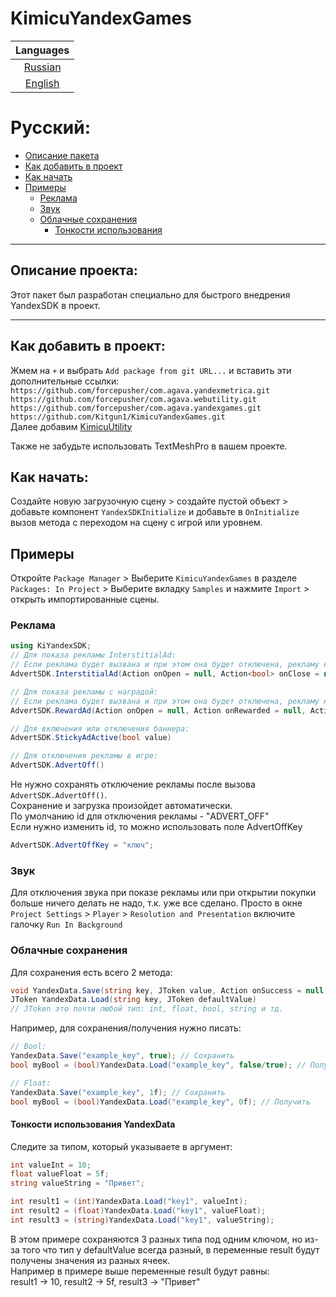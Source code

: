 # KimicuYandexGames

|      Languages      |
|:-------------------:|
| [Russian](#русский) |
| [English](#english) |

# Русский:
+ [Описание пакета](#описание-проекта)
+ [Как добавить в проект](#как-добавить-в-проект)
+ [Как начать](#как-начать)
+ [Примеры](#примеры)
  + [Реклама](#реклама)
  + [Звук](#звук)
  + [Облачные сохранения](#облачные-сохранения)
    + [Тонкости использования](#тонкости-использования-yandexdata)

---------------------------------------------------------------------------

## Описание проекта:
Этот пакет был разработан специально для быстрого внедрения YandexSDK в проект.

---------------------------------------------------------------------------

## Как добавить в проект:
Жмем на `+` и выбрать `Add package from git URL...` и вставить эти дополнительные ссылки:
<br>``` https://github.com/forcepusher/com.agava.yandexmetrica.git ```
<br>``` https://github.com/forcepusher/com.agava.webutility.git ```
<br>``` https://github.com/forcepusher/com.agava.yandexgames.git ```
<br>``` https://github.com/Kitgun1/KimicuYandexGames.git ```
<br> Далее добавим [KimicuUtility](https://github.com/Kitgun1/KimicuUtility)

Также не забудьте использовать TextMeshPro в вашем проекте.

## Как начать:
Создайте новую загрузочную сцену > создайте пустой объект > добавьте компонент `YandexSDKInitialize`
и добавьте в `OnInitialize` вызов метода с переходом на сцену с игрой или уровнем.<br>

## Примеры
Откройте `Package Manager` > Выберите `KimicuYandexGames` в разделе `Packages: In Project` >
Выберите вкладку `Samples` и нажмите `Import` > открыть импортированные сцены.

### Реклама

```cs
using KiYandexSDK;
// Для показа рекламы InterstitialAd: 
// Если реклама будет вызвана и при этом она будет отключена, рекламу не покажут + будет вызван onOpen и onClose
AdvertSDK.InterstitialAd(Action onOpen = null, Action<bool> onClose = null, Action<string> onError = null, Action onOffline = null);

// Для показа рекламы с наградой: 
// Если реклама будет вызвана и при этом она будет отключена, рекламу не покажут + будет вызван onRewarded и onClose
AdvertSDK.RewardAd(Action onOpen = null, Action onRewarded = null, Action onClose = null, Action<string> onError = null)

// Для включения или отключения баннера:
AdvertSDK.StickyAdActive(bool value)

// Для отключения рекламы в игре:
AdvertSDK.AdvertOff()

```
Не нужно сохранять отключение рекламы после вызова `AdvertSDK.AdvertOff()`. <br>
Сохранение и загрузка произойдет автоматически. <br>
По умолчанию id для отключения рекламы - "ADVERT_OFF" <br>
Если нужно изменить id, то можно использовать поле AdvertOffKey
```cs
AdvertSDK.AdvertOffKey = "ключ";
```

### Звук
Для отключения звука при показе рекламы или при открытии покупки больше ничего делать не надо, т.к. уже все сделано. 
Просто в окне `Project Settings` > `Player` > `Resolution and Presentation` включите галочку `Run In Background`

### Облачные сохранения
Для сохранения есть всего 2 метода:
```cs
void YandexData.Save(string key, JToken value, Action onSuccess = null, Action<string> onError = null)
JToken YandexData.Load(string key, JToken defaultValue)
// JToken это почти любой тип: int, float, bool, string и тд.
```
Например, для сохранения/получения нужно писать:
```cs
// Bool:
YandexData.Save("example_key", true); // Сохранить
bool myBool = (bool)YandexData.Load("example_key", false/true); // Получить

// Float:
YandexData.Save("example_key", 1f); // Сохранить
bool myBool = (bool)YandexData.Load("example_key", 0f); // Получить
```

#### Тонкости использования YandexData
Следите за типом, который указываете в аргумент:
```cs
int valueInt = 10;
float valueFloat = 5f;
string valueString = "Привет";

int result1 = (int)YandexData.Load("key1", valueInt); 
int result2 = (float)YandexData.Load("key1", valueFloat);
int result3 = (string)YandexData.Load("key1", valueString);
```
В этом примере сохраняются 3 разных типа под одним ключом, но из-за того что тип у defaultValue всегда разный, 
в переменные result будут получены значения из разных ячеек.<br>
Например в примере выше переменные result будут равны:<br>
result1 -> 10,
result2 -> 5f,
result3 -> "Привет"
